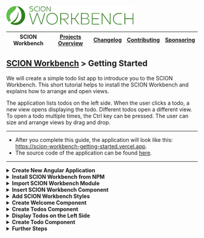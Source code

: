 <a href="/README.md"><img src="/resources/branding/scion-workbench-banner.svg" height="50" alt="SCION Workbench"></a>

| SCION Workbench | [Projects Overview][menu-projects-overview] | [Changelog][menu-changelog] | [Contributing][menu-contributing] | [Sponsoring][menu-sponsoring] |  
| --- | --- | --- | --- | --- |

## [SCION Workbench][menu-home] > Getting Started

We will create a simple todo list app to introduce you to the SCION Workbench. This short tutorial helps to install the SCION Workbench and explains how to arrange and open views.

The application lists todos on the left side. When the user clicks a todo, a new view opens displaying the todo. Different todos open a different view. To open a todo multiple times, the Ctrl key can be pressed. The user can size and arrange views by drag and drop.

***
- After you complete this guide, the application will look like this: https://scion-workbench-getting-started.vercel.app.
- The source code of the application can be found <a href="https://github.com/SchweizerischeBundesbahnen/scion-workbench/raw/master/apps/apps/workbench-getting-started-app/src">here</a>.
***

<details>
    <summary><strong>Create New Angular Application</strong></summary>
    <br>

Run the following command to create a new Angular application.

```console
ng new workbench-getting-started --routing=false --style=scss --skip-tests
```

</details>

<details>
    <summary><strong>Install SCION Workbench from NPM</strong></summary>
    <br>

Run the following command to install the SCION Workbench and required dependencies.

```console
npm install @scion/workbench @scion/workbench-client @scion/toolkit @scion/components @scion/microfrontend-platform @angular/cdk
```

</details>

<details>
    <summary><strong>Import SCION Workbench Module</strong></summary>
    <br>

Open `app.module.ts` and import the `WorkbenchModule` and `BrowserAnimationsModule`. Added lines are marked with `[+]`.

```ts
    import {NgModule} from '@angular/core';
    import {AppComponent} from './app.component';
[+] import {WorkbenchModule} from '@scion/workbench';
[+] import {BrowserAnimationsModule} from '@angular/platform-browser/animations';
[+] import {RouterModule} from '@angular/router';
    import {BrowserModule} from '@angular/platform-browser';

    @NgModule({
      declarations: [AppComponent],
      imports: [
[+]     WorkbenchModule.forRoot(),
[+]     RouterModule.forRoot([]),
        BrowserModule,
[+]     BrowserAnimationsModule,
      ],
      bootstrap: [AppComponent],
    })
    export class AppModule {
    }
```
</details>

<details>
    <summary><strong>Insert SCION Workbench Component</strong></summary>
    <br>

Open `app.component.html` and change it as follows:

```html 
<wb-workbench></wb-workbench>
```

The workbench itself does not position nor lay out the `<wb-workbench>` component. Depending on your requirements, you may want the workbench to fill the entire page viewport or only parts of it, for example, if you have a header, footer, or navigation panel.

For a quick start, position the workbench absolutely and align it with the page viewport. Open `app.component.scss` and change it as follows:
```scss
  wb-workbench {
    position: absolute;
    inset: 0;
  }
```
</details>

<details>
    <summary><strong>Add SCION Workbench Styles</strong></summary>
    <br>

The workbench requires some styles to be imported into `styles.scss`, as follows:

```scss
@use '@scion/workbench';
``` 

Also, download the workbench icon font from <a href="https://github.com/SchweizerischeBundesbahnen/scion-workbench/raw/master/resources/scion-workbench-icons/fonts/fonts.zip">GitHub</a>, unzip the font files, and place the extracted files in the `assets/fonts` folder.

</details>

<details>
    <summary><strong>Create Welcome Component</strong></summary>
    <br>


In this step, we will create a component that displays a welcome message when no view is open in the main area.

1. Create a new standalone component using the Angluar CLI.
 
    ```console
    ng generate component welcome --standalone --skip-tests
    ```

2. Open `welcome.component.ts` component and export it by default.

    ```ts
        import {Component} from '@angular/core';

        @Component({
          selector: 'app-welcome',
          templateUrl: './welcome.component.html',
          styleUrls: ['./welcome.component.scss'],
          standalone: true,
        })
    [+] export default class WelcomeComponent {
        }
    ```

3. Open `welcome.component.html` and change it as follows:
 
    ```html
    What needs to be done today?
    ```

4. Register a route in `app.module.ts` for the component.

   In this step, we bind the component to the empty path route to display it when the application is opened.
 
    ```ts
        import {NgModule} from '@angular/core';
        import {AppComponent} from './app.component';
        import {WorkbenchModule} from '@scion/workbench';
        import {BrowserAnimationsModule} from '@angular/platform-browser/animations';
        import {RouterModule} from '@angular/router';
        import {BrowserModule} from '@angular/platform-browser';
    
        @NgModule({
          declarations: [AppComponent],
          imports: [
            WorkbenchModule.forRoot(),
            RouterModule.forRoot([
    [+]       {path: '', loadComponent: () => import('./welcome/welcome.component')},   
            ]),
            BrowserModule,
            BrowserAnimationsModule,
          ],
          bootstrap: [AppComponent],
        })
        export class AppModule {
        }
    ```

    Run `ng serve` and open a browser to http://localhost:4200. You should see the welcome message.

</details>

<details>
    <summary><strong>Create Todos Component</strong></summary>
    <br>

In this step, we will create a component to display the todos. We will use the `TodoService` to get some sample todos. You can download the `todo.service.ts` file from <a href="https://github.com/SchweizerischeBundesbahnen/scion-workbench/raw/master/apps/workbench-getting-started-app/src/app/todo.service.ts">here</a>.

1. Create a new standalone component using the Angluar CLI.
    ```console
    ng generate component todos --standalone --skip-tests
    ```
2. Open `todos.component.ts` and change it as follows.

    ```ts
        import {Component} from '@angular/core';
    [+] import {WorkbenchRouterLinkDirective, WorkbenchView} from '@scion/workbench';
    [+] import {TodoService} from '../todo.service';
    [+] import {NgFor} from '@angular/common';
    
        @Component({
          selector: 'app-todos',
          templateUrl: './todos.component.html',
          standalone: true,
          imports: [
    [+]     NgFor,
    [+]     WorkbenchRouterLinkDirective,
          ],
        })
    [+] export default class TodosComponent {
    
    [+]   constructor(view: WorkbenchView, public todoService: TodoService) {
    [+]     view.title = 'Todos';
    [+]     view.heading = 'What to do today?';
    [+]     view.closable = false;
    [+]   }
        }
    ```

    In the constructor, we inject the view handle `WorkbenchView`. Using this handle, we can interact with the view, for example, set the title or make the view non-closable. We also inject a reference to the `TodoService` to iterate over the todos in the template.

    > Do not forget to export the component by default to simplify route registration.

3. Open `todos.component.html` and change it as follows:

    ```html
    <ol>
      <li *ngFor="let todo of todoService.todos">
        <a [wbRouterLink]="['/todos', todo.id]">{{todo.task}}</a>
      </li>
    </ol>
    ```

   For each todo, we create a link. When the user clicks on a link, a new view with the respective todo will open. In a next step we will create the todo component and register it under the route `/todos/:id`. Note that we are using the `wbRouterLink` and not the `routerLink` directive. The `wbRouterLink` directive is the Workbench equivalent of the Angular Router link, which enables us to target views.

4. Register a route in `app.module.ts` for the component.

    ```ts
        import {NgModule} from '@angular/core';
        import {AppComponent} from './app.component';
        import {WorkbenchModule} from '@scion/workbench';
        import {BrowserAnimationsModule} from '@angular/platform-browser/animations';
        import {RouterModule} from '@angular/router';
        import {BrowserModule} from '@angular/platform-browser';
    
        @NgModule({
          declarations: [AppComponent],
          imports: [
            WorkbenchModule.forRoot(),
            RouterModule.forRoot([
              {path: '', loadComponent: () => import('./welcome/welcome.component')},
    [+]       {path: '', outlet: 'todos', loadComponent: () => import('./todos/todos.component')},      
            ]),
            BrowserModule,
            BrowserAnimationsModule,
          ],
          bootstrap: [AppComponent],
        })
        export class AppModule {
        }
    ```

    We create an empty path <a href="https://angular.io/guide/router-tutorial-toh#secondary-routes">secondary route</a>. The route object for a secondary route has an outlet property. Its value refers to the view in the workbench layout. In our example, we name the outlet `todos`. In the next step, we will add a view named `todos` to the workbench layout.
   
</details>

<details>
    <summary><strong>Display Todos on the Left Side</strong></summary>
    <br>

In this step, we will define a simple workbench layout that displays the todos component as a view on the left to the main area.

Open `app.module.ts` and pass `WorkbenchModule.forRoot()` a configuration object with the initial workbench layout. 

```ts
    import {NgModule} from '@angular/core';
    import {AppComponent} from './app.component';
[+] import {MAIN_AREA_PART_ID, WorkbenchLayout, WorkbenchModule} from '@scion/workbench';
    import {BrowserAnimationsModule} from '@angular/platform-browser/animations';
    import {RouterModule} from '@angular/router';
    import {BrowserModule} from '@angular/platform-browser';

    @NgModule({
      declarations: [AppComponent],
      imports: [
        WorkbenchModule.forRoot({
[+]       layout: (layout: WorkbenchLayout) => layout
[+]         .addPart('left', {relativeTo: MAIN_AREA_PART_ID, align: 'left', ratio: .25})
[+]         .addView('todos', {partId: 'left', activateView: true}),
        }),
        RouterModule.forRoot([
          {path: '', loadComponent: () => import('./welcome/welcome.component')},
          {path: '', outlet: 'todos', loadComponent: () => import('./todos/todos.component')},      
        ]),
        BrowserModule,
        BrowserAnimationsModule,
      ],
      bootstrap: [AppComponent],
    })
    export class AppModule {
    }
```

We configure a layout function to define the initial arrangement of views. The function is passed an empty layout to which we add the todos view. The layout is an immutable object, meaning that modifications have no side effects. Each modification creates a new layout instance that can be used for further modifications.

> To be exact, the workbench layout defines an arrangement of parts. A part is a stack of views. The workbench has a main area part as the primary place to open views. Parts are aligned relative to each other. Views are added to parts.

In this example, we first add a new part to the layout. We name it `left` and align it to the left of the main area. We want it to take up 25% of the available space. Next, we add the todos view to the part. We name the view `todos`, the same name we used in the previous step where we created the secondary route for the view. This is how we link a view to a route.

Open a browser to http://localhost:4200. You should see the todo list left to the main area. However, when you click on a todo, you will get an error because we have not registered the route yet.
</details>

<details>
    <summary><strong>Create Todo Component</strong></summary>
    <br>

In this step, we will create a component to open a todo in a view.

1. Create a new standalone component using the Angluar CLI.
    ```console
    ng generate component todo --standalone --skip-tests
    ```
2. Open `todo.component.ts` and change it as follows.

    ```ts
        import {Component} from '@angular/core';
    [+] import {WorkbenchView} from '@scion/workbench';
    [+] import {Todo, TodoService} from '../todo.service';
    [+] import {ActivatedRoute} from '@angular/router';
    [+] import {map, Observable, tap} from 'rxjs';
    [+] import {AsyncPipe, DatePipe, formatDate, NgIf} from '@angular/common';

        @Component({
          selector: 'app-todo',
          templateUrl: './todo.component.html',
          styleUrls: ['./todo.component.scss'],
          standalone: true,
          imports: [
    [+]     AsyncPipe, NgIf, DatePipe,
          ],
        })
    [+] export default class TodoComponent {
        
    [+]   public todo$: Observable<Todo>;
        
    [+]   constructor(route: ActivatedRoute, todoService: TodoService, view: WorkbenchView) {
    [+]     this.todo$ = route.params
    [+]       .pipe(
    [+]         map(params => params['id']),
    [+]         map(id => todoService.getTodo(id)),
    [+]         tap(todo => {
    [+]           view.title = todo.task;
    [+]           view.heading = `Due by ${formatDate(todo.dueDate, 'short', navigator.language)}`;
    [+]         }),
    [+]       );
    [+]   }
        }
    ```

    As with the todo list component, we change the component to be exported by default, making it easier to register the route for the component.

   In the constructor, we inject the `ActivatedRoute` to read the id of the todo that we want to display in the view. We also inject the `TodoService` to look up the todo. As a side effect, after looking up the todo, we set the title and heading of the view.

    In the next step, we will subscribe to the observable in the template.

3. Open `todo.component.html` and change it as follows.

    ```html
    <ng-container *ngIf="todo$ | async as todo">
      <span>Task:</span>{{todo.task}}
      <span>Due Date:</span>{{todo.dueDate | date:'short'}}
      <span>Notes:</span>{{todo.notes}}
    </ng-container>
    ```
    Using Angular's `async` pipe, we subscribe to the `todo$` observable and assign its emitted value to the template variable `todo`. Then, we render the todo.   

4. Open `todo.component.scss` and add the following content.

   Next, we add some CSS to get a tabular presentation of the todo.

    ```css
    :host {
      padding: 1em;
      display: grid;
      grid-template-columns: auto 1fr;
      gap: .5em 2em;
      place-content: start;
    }
    ```

5. Register a route in `app.module.ts` for the component.

   Finally, we need to register a route for the component. Unlike the todo list component, we do not create a secondary route, but a primary route with a path, in our example `todos/:id`. We can then navigate to this component in a view using the `WorkbenchRouter` or `wbRouterLink`.

    ```ts
        import {NgModule} from '@angular/core';
        import {AppComponent} from './app.component';
        import {WorkbenchModule} from '@scion/workbench';
        import {BrowserAnimationsModule} from '@angular/platform-browser/animations';
        import {RouterModule} from '@angular/router';
        import {BrowserModule} from '@angular/platform-browser';
    
        @NgModule({
          declarations: [AppComponent],
          imports: [
            WorkbenchModule.forRoot(),
            RouterModule.forRoot([
              {path: '', loadComponent: () => import('./welcome/welcome.component')},
              {path: '', outlet: 'todos', loadComponent: () => import('./todos/todos.component')},    
    [+]       {path: 'todos/:id', loadComponent: () => import('./todo/todo.component')},  
            ]),
            BrowserModule,
            BrowserAnimationsModule,
          ],
          bootstrap: [AppComponent],
        })
        export class AppModule {
        }
    ```

   Below the code from the previous step how we open the todo view using the `wbRouterLink` directive.
    ```html
    <ol>
      <li *ngFor="let todo of todoService.todos">
        <a [wbRouterLink]="['/todos', todo.id]">{{todo.task}}</a>
      </li>
    </ol>
    ```

    Open a browser to http://localhost:4200. You should see the todo list left to the main area. When you click on a todo, a new view opens displaying the todo. Different todos open a different view. To open a todo multiple times, also press the Ctrl key.

</details>

<details>
    <summary><strong>Further Steps</strong></summary>
    <br>

This short guide has introduced you to the basics of SCION Workbench. For more advanced topics, please refer to our [How-To][link-how-to] guides.
    
</details>

[menu-home]: /README.md
[menu-projects-overview]: /docs/site/projects-overview.md
[menu-changelog]: /docs/site/changelog.md
[menu-contributing]: /CONTRIBUTING.md
[menu-sponsoring]: /docs/site/sponsoring.md

[link-how-to]: /docs/site/howto/how-to.md
